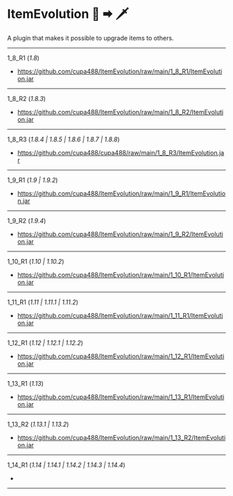 # ItemEvolution 🔪 🠮 🗡
A plugin that makes it possible to upgrade items to others.

-----------------------------------

1_8_R1 (*1.8*)

- https://github.com/cupa488/ItemEvolution/raw/main/1_8_R1/ItemEvolution.jar
-----------------------------------

1_8_R2 (*1.8.3*)

- https://github.com/cupa488/ItemEvolution/raw/main/1_8_R2/ItemEvolution.jar
-----------------------------------

1_8_R3 (*1.8.4 | 1.8.5 | 1.8.6 | 1.8.7 | 1.8.8*)

- https://github.com/cupa488/cupa488/raw/main/1_8_R3/ItemEvolution.jar
-----------------------------------

1_9_R1 (*1.9 | 1.9.2*)

- https://github.com/cupa488/ItemEvolution/raw/main/1_9_R1/ItemEvolution.jar
-----------------------------------

1_9_R2 (*1.9.4*)

- https://github.com/cupa488/ItemEvolution/raw/main/1_9_R2/ItemEvolution.jar
-----------------------------------

1_10_R1 (*1.10 | 1.10.2*)

- https://github.com/cupa488/ItemEvolution/raw/main/1_10_R1/ItemEvolution.jar
-----------------------------------

1_11_R1 (*1.11 | 1.11.1 | 1.11.2*)

- https://github.com/cupa488/ItemEvolution/raw/main/1_11_R1/ItemEvolution.jar
-----------------------------------

1_12_R1 (*1.12 | 1.12.1 | 1.12.2*)

- https://github.com/cupa488/ItemEvolution/raw/main/1_12_R1/ItemEvolution.jar
-----------------------------------

1_13_R1 (*1.13*)

- https://github.com/cupa488/ItemEvolution/raw/main/1_13_R1/ItemEvolution.jar
-----------------------------------

1_13_R2 (*1.13.1 | 1.13.2*)

- https://github.com/cupa488/ItemEvolution/raw/main/1_13_R2/ItemEvolution.jar
-----------------------------------

1_14_R1 (*1.14 | 1.14.1 | 1.14.2 | 1.14.3 | 1.14.4*)

- 
-----------------------------------


